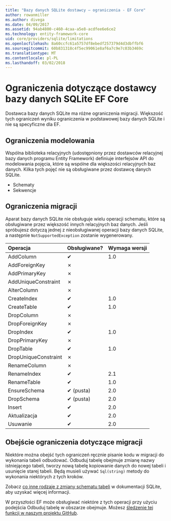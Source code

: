 ```yaml
---
title: "Bazy danych SQLite dostawcy — ograniczenia - EF Core"
author: rowanmiller
ms.author: divega
ms.date: 04/09/2017
ms.assetid: 94ab4800-c460-4caa-a5e8-acdfee6e6ce2
ms.technology: entity-framework-core
uid: core/providers/sqlite/limitations
ms.openlocfilehash: 8a60ccfc61a5757df8ebedf257379d4d3dbffbf6
ms.sourcegitcommit: 60b831318c4f5ec99061e8af6a7c9e7c03b3469c
ms.translationtype: MT
ms.contentlocale: pl-PL
ms.lasthandoff: 03/02/2018
---
```

# <a name="sqlite-ef-core-database-provider-limitations"></a>Ograniczenia dotyczące dostawcy bazy danych SQLite EF Core

Dostawca bazy danych SQLite ma różne ograniczenia migracji. Większość tych ograniczeń wyniku ograniczenia w podstawowej bazy danych SQLite i nie są specyficzne dla EF.

## <a name="modeling-limitations"></a>Ograniczenia modelowania

Wspólna biblioteka relacyjnych (udostępniony przez dostawców relacyjnej bazy danych programu Entity Framework) definiuje interfejsów API do modelowania pojęcia, które są wspólne dla większości relacyjnych baz danych. Kilka tych pojęć nie są obsługiwane przez dostawcę danych SQLite.

* Schematy
* Sekwencje

## <a name="migrations-limitations"></a>Ograniczenia migracji

Aparat bazy danych SQLite nie obsługuje wielu operacji schematu, które są obsługiwane przez większość innych relacyjnych baz danych. Jeśli spróbujesz dotyczą jednej z nieobsługiwanej operacji bazy danych SQLite, a następnie `NotSupportedException` zostanie wygenerowany.

| Operacja            | Obsługiwane? | Wymaga wersji |
|:---------------------|:-----------|:-----------------|
| AddColumn            | ✔          | 1.0              |
| AddForeignKey        | ✗          |                  |
| AddPrimaryKey        | ✗          |                  |
| AddUniqueConstraint  | ✗          |                  |
| AlterColumn          | ✗          |                  |
| CreateIndex          | ✔          | 1.0              |
| CreateTable          | ✔          | 1.0              |
| DropColumn           | ✗          |                  |
| DropForeignKey       | ✗          |                  |
| DropIndex            | ✔          | 1.0              |
| DropPrimaryKey       | ✗          |                  |
| DropTable            | ✔          | 1.0              |
| DropUniqueConstraint | ✗          |                  |
| RenameColumn         | ✗          |                  |
| RenameIndex          | ✔          | 2.1              |
| RenameTable          | ✔          | 1.0              |
| EnsureSchema         | ✔ (pusta)  | 2.0              |
| DropSchema           | ✔ (pusta)  | 2.0              |
| Insert               | ✔          | 2.0              |
| Aktualizacja               | ✔          | 2.0              |
| Usuwanie               | ✔          | 2.0              |

## <a name="migrations-limitations-workaround"></a>Obejście ograniczenia dotyczące migracji

Niektóre można obejść tych ograniczeń ręcznie pisanie kodu w migracji do wykonania tabeli odbudować. Odbuduj tabelę obejmuje zmianę nazwy istniejącego tabeli, tworzy nową tabelę kopiowanie danych do nowej tabeli i usunięcie starej tabeli. Będą musieli używać `Sql(string)` metody do wykonania niektórych z tych kroków.

Zobacz [co inne rodzaje z zmiany schematu tabeli](http://sqlite.org/lang_altertable.html#otheralter) w dokumentacji SQLite, aby uzyskać więcej informacji.

W przyszłości EF może obsługiwać niektóre z tych operacji przy użyciu podejścia Odbuduj tabelę w obszarze obejmuje. Możesz [śledzenie tej funkcji w naszym projektu GitHub](https://github.com/aspnet/EntityFrameworkCore/issues/329).
